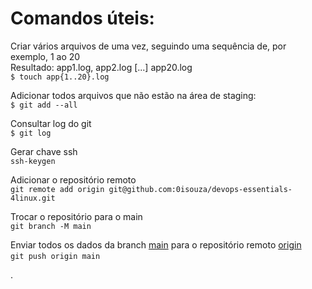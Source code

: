 # Comandos úteis:

Criar vários arquivos de uma vez, seguindo uma sequência de, por exemplo, 1 ao 20  
Resultado: app1.log, app2.log [...] app20.log  
`$ touch app{1..20}.log`

Adicionar todos arquivos que não estão na área de staging:  
`$ git add --all`

Consultar log do git  
`$ git log`

Gerar chave ssh  
`ssh-keygen`

Adicionar o repositório remoto  
`git remote add origin git@github.com:0isouza/devops-essentials-4linux.git`

Trocar o repositório para o main  
`git branch -M main`

Enviar todos os dados da branch <ins>main</ins> para o repositório remoto <ins>origin  
</ins>`git push origin main`<ins>  
</ins>

.
